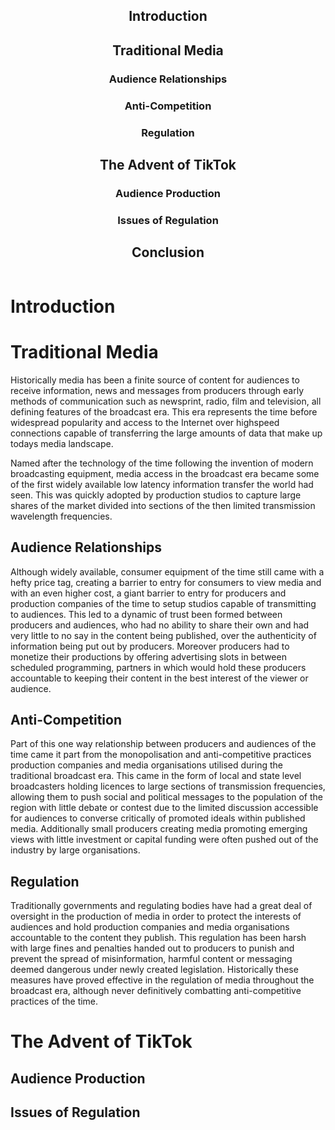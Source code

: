 <div style="display: flex; flex-direction: row;">
<div style="text-align: center; margin-left: auto; margin-right: auto;">
	<h2>Introduction</h2>
	<h2>Traditional Media</h2>
	<h3>Audience Relationships</h3>
	<h3>Anti-Competition</h3>
	<h3>Regulation</h3>
	<h2>The Advent of TikTok</h2>
	<h3>Audience Production</h3>
	<h3>Issues of Regulation</h3>
	<h2>Conclusion</h2>
</div>
</div>

# Introduction

# Traditional Media
Historically media has been a finite source of content for audiences to receive information, news and messages from producers through early methods of communication such as newsprint, radio, film and television, all defining features of the broadcast era. This era represents the time before widespread popularity and access to the Internet over highspeed connections capable of transferring the large amounts of data that make up todays media landscape. 

Named after the technology of the time following the invention of modern broadcasting equipment, media access in the broadcast era became some of the first widely available low latency information transfer the world had seen. This was quickly adopted by production studios to capture large shares of the market divided into sections of the then limited transmission wavelength frequencies.
## Audience Relationships
Although widely available, consumer equipment of the time still came with a hefty price tag, creating a barrier to entry for consumers to view media and with an even higher cost,  a giant barrier to entry for producers and production companies of the time to setup studios capable of transmitting to audiences. This led to a dynamic of trust been formed between producers and audiences, who had no ability to share their own and had very little to no say in the content being published, over the authenticity of information being put out by producers. Moreover producers had to monetize their productions by offering advertising slots in between scheduled programming, partners in which would hold these producers accountable to keeping their content in the best interest of the viewer or audience. 

## Anti-Competition
Part of this one way relationship between producers and audiences of the time came it part from the monopolisation and anti-competitive practices production companies and media organisations utilised during the traditional broadcast era. This came in the form of local and state level broadcasters holding licences to large sections of transmission frequencies, allowing them to push social and political messages to the population of the region with little debate or contest due to the limited discussion accessible for audiences to converse critically of promoted ideals within published media. Additionally small producers creating media promoting emerging views with little investment or capital funding were often pushed out of the industry by large organisations.
## Regulation
Traditionally governments and regulating bodies have had a great deal of oversight in the production of media in order to protect the interests of audiences and hold production companies and media organisations accountable to the content they publish. This regulation has been harsh with large fines and penalties handed out to producers to punish and prevent the spread of misinformation, harmful content or messaging deemed dangerous under newly created legislation. Historically these measures have proved effective in the regulation of media throughout the broadcast era, although never definitively combatting anti-competitive practices of the time.

# The Advent of TikTok

## Audience Production

## Issues of Regulation
